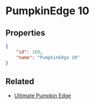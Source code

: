 # PumpkinEdge 10

<no description available>

## Properties

```json
{
    "id": 160,
    "name": "PumpkinEdge 10"
}
```

## Related

- [Ultimate Pumpkin Edge](../items/10794-ultimate-pumpkin-edge.md)

